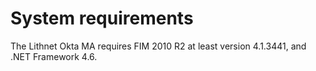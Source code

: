# System requirements

The Lithnet Okta MA requires FIM 2010 R2 at least version 4.1.3441, and .NET Framework 4.6.
